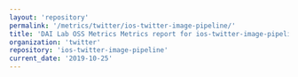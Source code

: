 ```yaml
---
layout: 'repository'
permalink: '/metrics/twitter/ios-twitter-image-pipeline/'
title: 'DAI Lab OSS Metrics Metrics report for ios-twitter-image-pipeline'
organization: 'twitter'
repository: 'ios-twitter-image-pipeline'
current_date: '2019-10-25'
---
```

